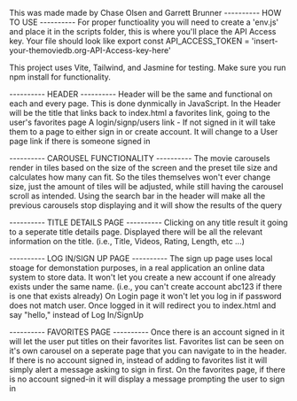 
This was made made by Chase Olsen and Garrett Brunner
---------- HOW TO USE ----------
For proper functioality you will need to create a 'env.js' and place it in the scripts folder, this is where you'll place the API Access key.
Your file should look like 
export const API_ACCESS_TOKEN = 'insert-your-themoviedb.org-API-Access-key-here'

This project uses Vite, Tailwind, and Jasmine for testing. 
Make sure you run npm install for functionality.

---------- HEADER ----------
Header will be the same and functional on each and every page. This is done dynmically in JavaScript.
In the Header will be the title that links back to index.html
a favorites link, going to the user's favorites page
A login/signp/users link - If not signed in it will take them to a page to either sign in or create account.
It will change to a User page link if there is someone signed in

---------- CAROUSEL FUNCTIONALITY ----------
The movie carousels render in tiles based on the size of the screen and the preset tile size and calculates how many can fit. So the tiles themselves won't ever change size, just the amount of tiles will be adjusted, while still having the carousel scroll as intended. Using the search bar in the header will make all the previous carousels stop displaying and it will show the results of the query 

---------- TITLE DETAILS PAGE ----------
Clicking on any title result it going to a seperate title details page.
Displayed there will be all the relevant information on the title. (i.e., Title, Videos, Rating, Length, etc ...)

---------- LOG IN/SIGN UP PAGE ----------
The sign up page uses local stoage for demonstation purposes, in a real application an online data system to store data.
It won't let you create a new account if one already exists under the same name. (i.e., you can't create account abc123 if there is one that exists already)
On Login page it won't let you log in if password does not match user.
Once logged in it will redirect you to index.html and say "hello,<user>" instead of Log In/SignUp

---------- FAVORITES PAGE ----------
Once there is an account signed in it will let the user put titles on their favorites list.
Favorites list can be seen on it's own carousel on a seperate page that you can navigate to in the header.
If there is no account signed in, instead of adding to favorites list it will simply alert a message asking to sign in first. On the favorites page, if there is no account signed-in it will display a message prompting the user to sign in
